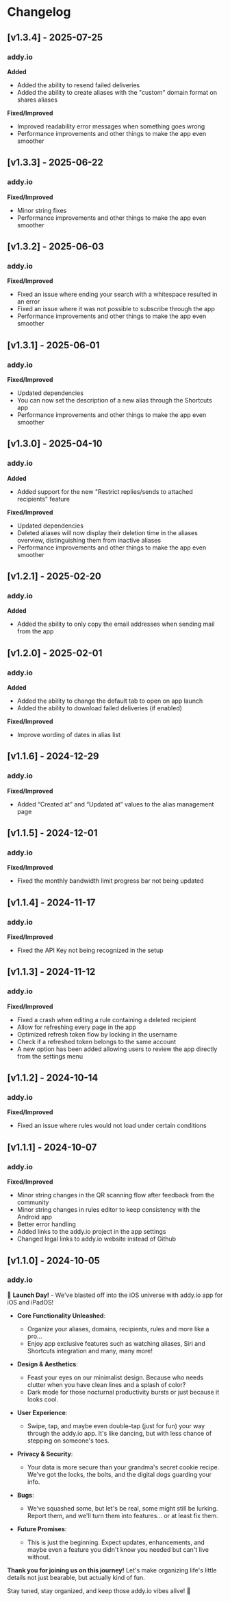 # Changelog

## [v1.3.4] - 2025-07-25

### addy.io

**Added**

- Added the ability to resend failed deliveries
- Added the ability to create aliases with the "custom" domain format on shares aliases

**Fixed/Improved**

- Improved readability error messages when something goes wrong
- Performance improvements and other things to make the app even smoother


## [v1.3.3] - 2025-06-22

### addy.io

**Fixed/Improved**

- Minor string fixes
- Performance improvements and other things to make the app even smoother

## [v1.3.2] - 2025-06-03

### addy.io

**Fixed/Improved**

- Fixed an issue where ending your search with a whitespace resulted in an error
- Fixed an issue where it was not possible to subscribe through the app
- Performance improvements and other things to make the app even smoother

## [v1.3.1] - 2025-06-01

### addy.io

**Fixed/Improved**

- Updated dependencies
- You can now set the description of a new alias through the Shortcuts app
- Performance improvements and other things to make the app even smoother

## [v1.3.0] - 2025-04-10

### addy.io

**Added**

- Added support for the new "Restrict replies/sends to attached recipients" feature

**Fixed/Improved**

- Updated dependencies
- Deleted aliases will now display their deletion time in the aliases overview, distinguishing them from inactive aliases
- Performance improvements and other things to make the app even smoother

## [v1.2.1] - 2025-02-20

### addy.io

**Added**
- Added the ability to only copy the email addresses when sending mail from the app

## [v1.2.0] - 2025-02-01

### addy.io

**Added**
- Added the ability to change the default tab to open on app launch
- Added the ability to download failed deliveries (if enabled)

**Fixed/Improved**
- Improve wording of dates in alias list

## [v1.1.6] - 2024-12-29

### addy.io

**Fixed/Improved**
- Added “Created at” and “Updated at” values to the alias management page

## [v1.1.5] - 2024-12-01

### addy.io

**Fixed/Improved**
- Fixed the monthly bandwidth limit progress bar not being updated

## [v1.1.4] - 2024-11-17

### addy.io

**Fixed/Improved**
- Fixed the API Key not being recognized in the setup

## [v1.1.3] - 2024-11-12

### addy.io

**Fixed/Improved**
- Fixed a crash when editing a rule containing a deleted recipient
- Allow for refreshing every page in the app
- Optimized refresh token flow by locking in the username
- Check if a refreshed token belongs to the same account
- A new option has been added allowing users to review the app directly from the settings menu

## [v1.1.2] - 2024-10-14

### addy.io

**Fixed/Improved**
- Fixed an issue where rules would not load under certain conditions

## [v1.1.1] - 2024-10-07

### addy.io

**Fixed/Improved**
- Minor string changes in the QR scanning flow after feedback from the community
- Minor string changes in rules editor to keep consistency with the Android app
- Better error handling
- Added links to the addy.io project in the app settings
- Changed legal links to addy.io website instead of Github

## [v1.1.0] - 2024-10-05

### addy.io

🚀 **Launch Day!** - We've blasted off into the iOS universe with addy.io app for iOS and iPadOS!

- **Core Functionality Unleashed**: 
  - Organize your aliases, domains, recipients, rules and more like a pro...
  - Enjoy app exclusive features such as watching aliases, Siri and Shortcuts integration and many, many more!

- **Design & Aesthetics**: 
  - Feast your eyes on our minimalist design. Because who needs clutter when you have clean lines and a splash of color?
  - Dark mode for those nocturnal productivity bursts or just because it looks cool.

- **User Experience**: 
  - Swipe, tap, and maybe even double-tap (just for fun) your way through the addy.io app. It's like dancing, but with less chance of stepping on someone's toes.
  
- **Privacy & Security**: 
  - Your data is more secure than your grandma's secret cookie recipe. We've got the locks, the bolts, and the digital dogs guarding your info.

- **Bugs**: 
  - We've squashed some, but let's be real, some might still be lurking. Report them, and we'll turn them into features... or at least fix them.

- **Future Promises**: 
  - This is just the beginning. Expect updates, enhancements, and maybe even a feature you didn't know you needed but can't live without.

**Thank you for joining us on this journey!** Let's make organizing life's little details not just bearable, but actually kind of fun. 

Stay tuned, stay organized, and keep those addy.io vibes alive! 🌟
